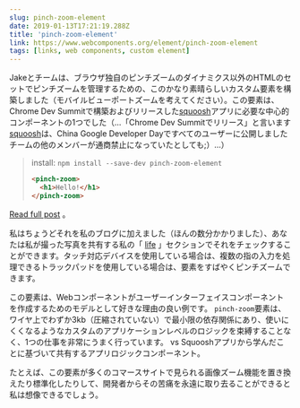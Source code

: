 ```yaml
---
slug: pinch-zoom-element
date: 2019-01-13T17:21:19.288Z
title: 'pinch-zoom-element'
link: https://www.webcomponents.org/element/pinch-zoom-element
tags: [links, web components, custom element]
---
```

Jakeとチームは、ブラウザ独自のピンチズームのダイナミクス以外のHTMLのセットでピンチズームを管理するための、このかなり素晴らしいカスタム要素を構築しました（モバイルビューポートズームを考えてください）。この要素は、Chrome Dev Summitで構築およびリリースした[squoosh](https://squoosh.app/)アプリに必要な中心的コンポーネントの1つでした（...「Chrome Dev Summitでリリース」と言います[squoosh](https://squoosh.app/)は、China Google Developer Dayですべてのユーザーに公開しましたチームの他のメンバーが通商禁止になっていたとしても;）...）

> install: `npm install --save-dev pinch-zoom-element`
> 
> ```HTML
> <pinch-zoom>
>   <h1>Hello!</h1>
> </pinch-zoom>
> ```

[Read full post](https://www.webcomponents.org/element/pinch-zoom-element) 。

私はちょうどそれを私のブログに加えました（ほんの数分かかりました）、あなたは私が撮った写真を共有する私の「 [life](https://paul.kinlan.me/life/img_20170711_063830/) 」セクションでそれをチェックすることができます。タッチ対応デバイスを使用している場合は、複数の指の入力を処理できるトラックパッドを使用している場合は、要素をすばやくピンチズームできます。

この要素は、Webコンポーネントがユーザーインターフェイスコンポーネントを作成するためのモデルとして好きな理由の良い例です。 `pinch-zoom`要素は、ワイヤ上でわずか3kb（圧縮されていない）で最小限の依存関係にあり、使いにくくなるようなカスタムのアプリケーションレベルのロジックを束縛することなく、1つの仕事を非常にうまく行っています。 vs Squooshアプリから学んだことに基づいて共有するアプリロジックコンポーネント。

たとえば、この要素が多くのコマースサイトで見られる画像ズーム機能を置き換えたり標準化したりして、開発者からその苦痛を永遠に取り去ることができると私は想像できるでしょう。
